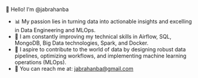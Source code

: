 👋 Hello! I’m @jabrahanba
- 📊 My passion lies in turning data into actionable insights and excelling in Data Engineering and MLOps.
- 🌱 I am constantly improving my technical skills in Airflow, SQL, MongoDB, Big Data technologies, Spark, and Docker.
- 🚀 I aspire to contribute to the world of data by designing robust data pipelines, optimizing workflows, and implementing machine learning operations (MLOps).
- 📧 You can reach me at: jabrahanba@gmail.com


<!---
jabrahanba/jabrahanba is a ✨ special ✨ repository because its `README.md` (this file) appears on your GitHub profile.
You can click the Preview link to take a look at your changes.
--->
